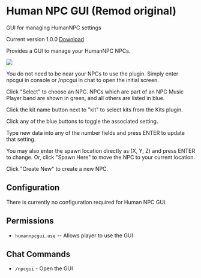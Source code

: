 # Human NPC GUI (Remod original)
GUI for managing HumanNPC settings

Current version 1.0.0 [Download](https://code.remod.org/HumanNPCGUI.cs)

Provides a GUI to manage your HumanNPC NPCs.

![](https://i.imgur.com/EpaEiAE.jpg)

You do not need to be near your NPCs to use the plugin.  Simply enter npcgui in console or /npcgui in chat to open the initial screen.

Click "Select" to choose an NPC.  NPCs which are part of an NPC Music Player band are shown in green, and all others are listed in blue.

Click the kit name button next to "kit" to select kits from the Kits plugin.

Click any of the blue buttons to toggle the associated setting.

Type new data into any of the number fields and press ENTER to update that setting.

You may also enter the spawn location directly as (X, Y, Z) and press ENTER to change.  Or, click "Spawn Here" to move the NPC to your current location.

Click "Create New" to create a new NPC.

## Configuration

There is currently no configuration required for Human NPC GUI.

## Permissions

- `humannpcgui.use` -- Allows player to use the GUI

## Chat Commands

- `/npcgui` - Open the GUI
